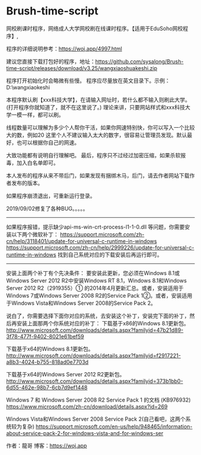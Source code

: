 # Brush-time-script
网校刷课时程序，网络成人大学网校刷在线课时程序。【适用于EduSoho网校程序】,

程序的详细说明参考：https://woj.app/4997.html

建议您直接下载打包好的程序，地址：https://github.com/sysalong/Brush-time-script/releases/download/v3.25/wangxiaoshuakeshi.zip


程序打开初始化时会略微有些慢。
程序应尽量放在英文目录下。示例： D:\wangxiaokeshi

本程序默认刷【xxx科技大学】，在请输入网址时，若什么都不输入则刷此大学。(打开程序你就知道了，就不在这里说了。)
理论来讲，只要网站样式和xxx科技大学一模一样，都可以刷。

线程数量可以理解为多少个人帮你干活，如果你网速特别快，你可以写入一个比较大的数，例如20 
这里个人不建议输入太大的数字，很容易让管理员发现。默认最好，也可以根据你自己的网速。

大致功能都有说明自行理解吧。  最后，程序只不过经过加密压缩，如果杀软报毒，加入白名单即可。

本人发布的程序从来不带后门，如果发现有捆绑木马，后门，请去作者网站下载作者发布的版本。

如果程序崩溃退出，可重新运行登录。

2019/09/02修复了各种BUG。。。。。



---------------------------------------------------------------------------------

如果程序报错，提示缺少api-ms-win-crt-process-l1-1-0.dll 等问题，你需要安装以下两个微软补丁：
https://support.microsoft.com/zh-cn/help/3118401/update-for-universal-c-runtime-in-windows
https://support.microsoft.com/zh-cn/help/2999226/update-for-universal-c-runtime-in-windows
找到自己系统对应的下载安装后再运行即可。

---------------------------------------------------------------------------------

安装上面两个补丁有个先决条件：
要安装此更新，您必须在Windows 8.1或Windows Server 2012 R2中安装Windows RT 8.1，Windows 8.1和Windows Server 2012 R2（2919355）① 的2014年4月更新汇总。或者，安装适用于Windows 7或Windows Server 2008 R2的Service Pack 1②。或者，安装适用于Windows Vista和Windows Server 2008的Service Pack 2。

说白了，你需要选择下面你对应的系统，去安装这个补丁，安装完下面的补丁，然后再安装上面那两个你系统对应的补丁：
下载基于x86的Windows 8.1更新包。http://www.microsoft.com/downloads/details.aspx?familyid=47b21d89-3f78-477f-9402-8021e61bef59

下载基于x64的Windows 8.1更新包。http://www.microsoft.com/downloads/details.aspx?familyid=f2917221-a8b3-4024-b755-818ad0e7703d

下载基于x64的Windows Server 2012 R2更新包。http://www.microsoft.com/downloads/details.aspx?familyid=373b1bb0-6d55-462e-98b7-6cb7d9ef1448

Windows 7 和 Windows Server 2008 R2 Service Pack 1 的文档 (KB976932) https://www.microsoft.com/zh-cn/download/details.aspx?id=269

Windows Vista和Windows Server 2008 Service Pack 2(自己看吧，这两个系统较为复杂)  https://support.microsoft.com/en-us/help/948465/information-about-service-pack-2-for-windows-vista-and-for-windows-ser






作者：龍哥    博客：https://woj.app
